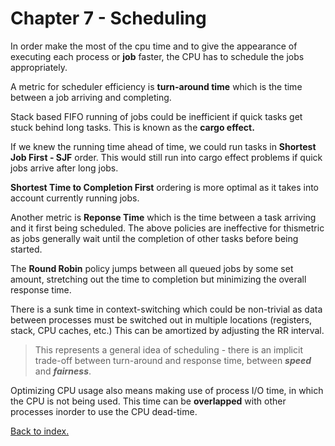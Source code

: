 # Chapter 7 - Scheduling

In order make the most of the cpu time and to give the appearance of executing each process or **job** faster, the CPU has to schedule the jobs appropriately.

A metric for scheduler efficiency is **turn-around time** which is the time between a job arriving and completing.

Stack based FIFO running of jobs could be inefficient if quick tasks get stuck behind long tasks. This is known as the **cargo effect.**

If we knew the running time ahead of time, we could run tasks in **Shortest Job First - SJF** order. This would still run into cargo effect problems if quick jobs arrive after long jobs.

**Shortest Time to Completion First** ordering is more optimal as it takes into account currently running jobs.

 Another metric is **Reponse Time** which is the time between a task arriving and it first being scheduled. The above policies are ineffective for thismetric as jobs generally wait until the completion of other tasks before being started.

The **Round Robin** policy jumps between all queued jobs by some set amount, stretching out the time to completion but minimizing the overall response time. 

There is a sunk time in context-switching which could be non-trivial as data between processes must be switched out in multiple locations (registers, stack, CPU caches, etc.) This can be amortized by adjusting the RR interval. 

> This represents a general idea of scheduling - there is an implicit trade-off between turn-around and response time, between ***speed*** and ***fairness***.

Optimizing CPU usage also means making use of process I/O time, in which the CPU is not being used. This time can be **overlapped** with other processes inorder to use the CPU dead-time.


[Back to index.](./README.md)
